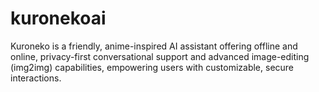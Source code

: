 # kuronekoai
Kuroneko is a friendly, anime-inspired AI assistant offering offline and online, privacy-first conversational support and advanced image-editing (img2img) capabilities, empowering users with customizable, secure interactions.
